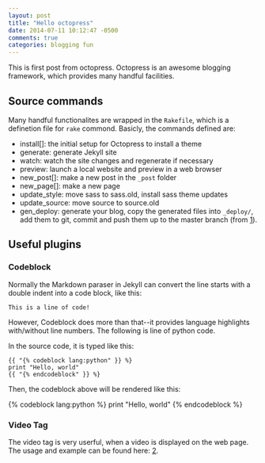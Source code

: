 ```yaml
---
layout: post
title: "Hello octopress"
date: 2014-07-11 10:12:47 -0500
comments: true
categories: blogging fun
---
```


This is first post from octopress. Octopress is an awesome blogging framework, which provides many handful facilities.

<!--more-->

## Source commands

Many handful functionalites are wrapped in the `Rakefile`, which is a definetion file for `rake` commond. Basicly, the commands defined are:

  - install[]: the initial setup for Octopress to install a theme
  - generate: generate Jekyll site
  - watch: watch the site changes and regenerate if necessary
  - preview: launch a local website and preview in a web browser
  - new_post[]: make a new post in the `_post` folder
  - new_page[]: make a new page
  - update_style: move sass to sass.old, install sass theme updates
  - update_source: move source to source.old
  - gen_deploy: generate your blog, copy the generated files into `_deploy/`, add them to git, commit and push them up to the master branch (from [1]).

## Useful plugins

### Codeblock

Normally the Markdown paraser in Jekyll can convert the line starts with a double indent into a code block, like this:

    This is a line of code!

However, Codeblock does more than that--it provides language highlights with/without line numbers.
The following is line of python code.

In the source code, it is typed like this:


    {{ "{% codeblock lang:python" }} %}
    print "Hello, world"
    {{ "{% endcodeblock" }} %}

Then, the codeblock above will be rendered like this:

{% codeblock lang:python %}
print "Hello, world"
{% endcodeblock %}

### Video Tag

The video tag is very userful, when a video is displayed on the web page.
The usage and example can be found here: [2].

[1]: http://octopress.org/docs/deploying/github/ "Octopress Documentation"
[2]: http://octopress.org/docs/plugins/video-tag/ "Video Tag"
